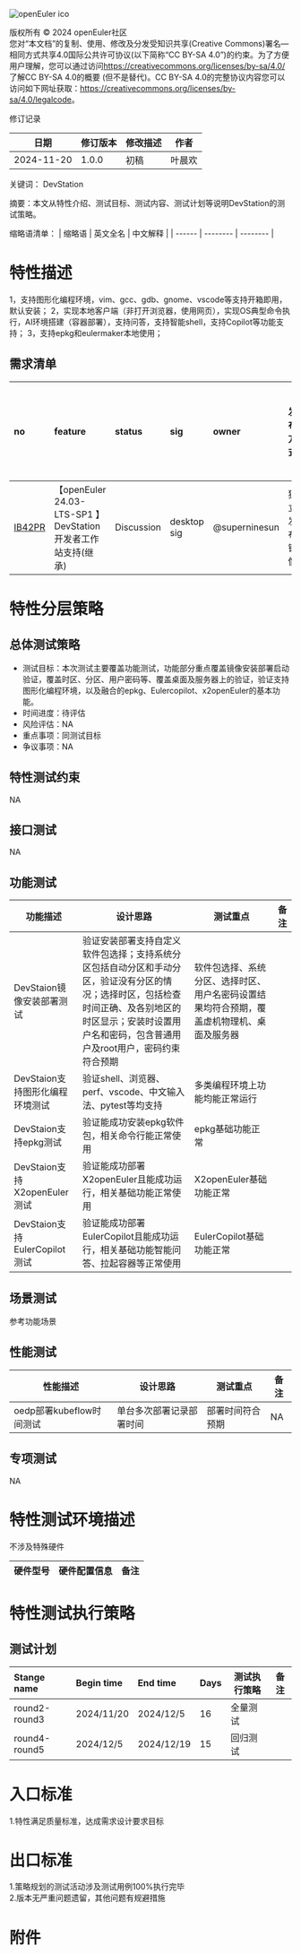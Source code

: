 ![openEuler ico](../../images/openEuler.png)

版权所有 © 2024 openEuler社区  
您对“本文档”的复制、使用、修改及分发受知识共享(Creative Commons)署名—相同方式共享4.0国际公共许可协议(以下简称“CC BY-SA
4.0”)的约束。为了方便用户理解，您可以通过访问<https://creativecommons.org/licenses/by-sa/4.0/>了解CC BY-SA 4.0的概要 (但不是替代)。CC BY-SA
4.0的完整协议内容您可以访问如下网址获取：<https://creativecommons.org/licenses/by-sa/4.0/legalcode>。

 修订记录

| 日期 | 修订版本     | 修改描述  | 作者 |
| ---- | ----------- | -------- | ---- |
| 2024-11-20 |  1.0.0    |  初稿     | 叶晨欢 |

关键词： DevStation

摘要：本文从特性介绍、测试目标、测试内容、测试计划等说明DevStation的测试策略。

缩略语清单：
| 缩略语 | 英文全名 | 中文解释 |
| ------ | -------- | -------- |

# 特性描述
<!-- 主要介绍特性实现的背景、功能以及作用 -->

1，支持图形化编程环境，vim、gcc、gdb、gnome、vscode等支持开箱即用，默认安装；
2，实现本地客户端（非打开浏览器，使用网页），实现OS典型命令执行，AI环境搭建（容器部署），支持问答，支持智能shell，支持Copilot等功能支持；
3，支持epkg和eulermaker本地使用；

## 需求清单
|no|feature|status|sig|owner|发布方式|涉及软件包列表|
|:----|:---|:---|:--|:----|:----|:----|
|[IB42PR](https://gitee.com/openeuler/release-management/issues/IB42PR?from=project-issue)| 【openEuler 24.03-LTS-SP1 】DevStation 开发者工作站支持(继承)| Discussion | desktop sig  | @superninesun |独立发布镜像 | / |


# 特性分层策略
## 总体测试策略
<!-- 主要描述特性的整体测试策略，主要开展哪些测试(接口/功能/场景/专项) -->

- 测试目标：本次测试主要覆盖功能测试，功能部分重点覆盖镜像安装部署启动验证，覆盖时区、分区、用户密码等、覆盖桌面及服务器上的验证，验证支持图形化编程环境，以及融合的epkg、Eulercopilot、x2openEuler的基本功能。
- 时间进度：待评估
- 风险评估：NA
- 重点事项：同测试目标
- 争议事项：NA

## 特性测试约束
<!-- 主要描述特性测试的约束条件 -->

NA

## 接口测试
<!-- 主要描述接口级测试策略及测试设计思路 -->

NA

## 功能测试
<!-- 主要描述特性提供的功能的测试策略及测试思路 -->

| 功能描述 | 设计思路 | 测试重点 | 备注 |
| ------- | ------- | ------- | ---- |
| DevStaion镜像安装部署测试| 验证安装部署支持自定义软件包选择；支持系统分区包括自动分区和手动分区，验证没有分区的情况；选择时区，包括检查时间正确、及各别地区的时区显示；安装时设置用户名和密码，包含普通用户及root用户，密码约束符合预期|  软件包选择、系统分区、选择时区、用户名密码设置结果均符合预期，覆盖虚机物理机、桌面及服务器 |      |
| DevStaion支持图形化编程环境测试 | 验证shell、浏览器、perf、vscode、中文输入法、pytest等均支持|   多类编程环境上功能均能正常运行  | |
| DevStaion支持epkg测试| 验证能成功安装epkg软件包，相关命令行能正常使用 |  epkg基础功能正常   |   |
| DevStaion支持X2openEuler测试| 验证能成功部署X2openEuler且能成功运行，相关基础功能正常使用 |  X2openEuler基础功能正常   |   |
| DevStaion支持EulerCopilot测试| 验证能成功部署EulerCopilot且能成功运行，相关基础功能智能问答、拉起容器等正常使用 |  EulerCopilot基础功能正常   |   |



## 场景测试
<!-- 主要描述对特性使用的主要场景的测试策略及测试思路 -->

参考功能场景

## 性能测试
<!-- 主要描述其他专项测试,如安全测试 稳定性测试 性能测试 兼容性测试等 -->

| 性能描述 | 设计思路 | 测试重点 | 备注 |
| ------- | ------- | ------- | ---- |
| oedp部署kubeflow时间测试 |  单台多次部署记录部署时间  | 部署时间符合预期 | NA  |

## 专项测试
<!-- 主要描述其他专项测试,如安全测试 稳定性测试 性能测试 兼容性测试等 -->

NA

# 特性测试环境描述
<!-- 主要描述执行测试的硬件信息 -->
不涉及特殊硬件

| 硬件型号 | 硬件配置信息 | 备注 |
| -------- | ------------ | ---- |

# 特性测试执行策略

## 测试计划
<!-- 测试执行策略主要描述该轮次执行的分层策略中的测试项 -->

| Stange name   | Begin time | End time   | Days | 测试执行策略                   | 备注   |
| :------------ | :--------- | :--------- | ---- | ----------------------------- | ------ |
|     round2-round3       |  2024/11/20        |2024/12/5       |     16|                    全量测试           |        |
|     round4-round5         |   2024/12/5         |  2024/12/19         |15      |   回归测试                           |        |

# 入口标准  
1.特性满足质量标准，达成需求设计要求目标

# 出口标准  
1.策略规划的测试活动涉及测试用例100%执行完毕  
2.版本无严重问题遗留，其他问题有规避措施

# 附件
